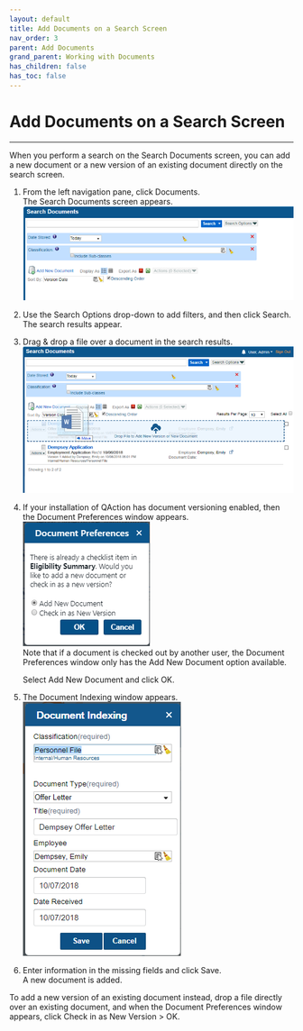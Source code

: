 ```yaml
---
layout: default
title: Add Documents on a Search Screen
nav_order: 3
parent: Add Documents
grand_parent: Working with Documents
has_children: false
has_toc: false
---
```

# Add Documents on a Search Screen
---
When you perform a search on the Search Documents screen, you can add a new document or a new version of an existing document directly on the search screen.  

1.  From the left navigation pane, click Documents.  
    The Search Documents screen appears.  
    ![](/assets/images/search-docs-today.PNG)
2.  Use the Search Options drop-down to add filters, and then click Search.  
    The search results appear.
3.  Drag & drop a file over a document in the search results.  
    ![](/assets/images/search-add-over-existing-Ascension.png)
4.  If your installation of QAction has document versioning enabled, then the Document Preferences window appears.  
    ![](/assets/images/document-preferences-window.PNG)  
    Note that if a document is checked out by another user, the Document Preferences window only has the Add New Document option available.  
      
    Select Add New Document and click OK.
5.  The Document Indexing window appears.  
    ![](/assets/images/search-indexing-autofilled-QAction.PNG)
6.  Enter information in the missing fields and click Save.  
    A new document is added.  
    

To add a new version of an existing document instead, drop a file directly over an existing document, and when the Document Preferences window appears, click Check in as New Version > OK.